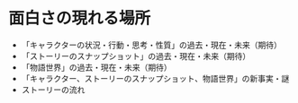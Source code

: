 # 面白さの現れる場所

- 「キャラクターの状況・行動・思考・性質」の過去・現在・未来（期待）
- 「ストーリーのスナップショット」の過去・現在・未来（期待）
- 「物語世界」の過去・現在・未来（期待）
- 「キャラクター、ストーリーのスナップショット、物語世界」の新事実・謎
- ストーリーの流れ
